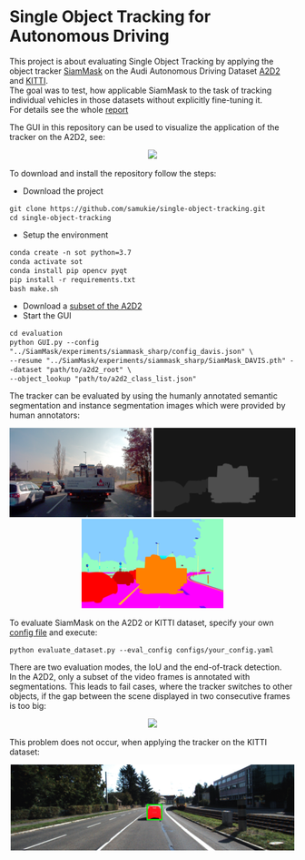 # Single Object Tracking for Autonomous Driving

This project is about evaluating Single Object Tracking by applying the object tracker [SiamMask](https://github.com/foolwood/SiamMask) on the Audi Autonomous Driving Dataset [A2D2](https://www.a2d2.audi/a2d2/en.html) and [KITTI](http://www.cvlibs.net/datasets/kitti/).  
The goal was to test, how applicable SiamMask to the task of tracking individual vehicles in those datasets without explicitly fine-tuning it.  
For details see the whole [report](https://github.com/samuki/single-object-tracking/blob/main/Object_Tracking_Report.pdf)

The GUI in this repository can be used to visualize the application of the tracker on the A2D2, see: 
<p align="center">
  <img src="gifs/gui.gif"  width="400"/>
 </p>

To download and install the repository follow the steps: 
* Download the project 
```
git clone https://github.com/samukie/single-object-tracking.git
cd single-object-tracking
```
* Setup the environment 
```
conda create -n sot python=3.7
conda activate sot
conda install pip opencv pyqt
pip install -r requirements.txt 
bash make.sh 
```
* Download a [subset of the A2D2](https://www.a2d2.audi/a2d2/en/download.html)
* Start the GUI 

```
cd evaluation
python GUI.py --config "../SiamMask/experiments/siammask_sharp/config_davis.json" \
--resume "../SiamMask/experiments/siammask_sharp/SiamMask_DAVIS.pth" --dataset "path/to/a2d2_root" \
--object_lookup "path/to/a2d2_class_list.json"
```

The tracker can be evaluated by using the humanly annotated semantic segmentation and instance segmentation images which were provided by human annotators: 

<p align="center">
<img src="images/20181107133258_camera_frontcenter_000000250.png" width="250" /> <img src="images/20181107133258_instance_frontcenter_000000250.png" width="250" /> <img src="images/20181107133258_label_frontcenter_000000250.png" width="250" />
</p>

To evaluate SiamMask on the A2D2 or KITTI dataset, specify your own [config file](https://github.com/samukie/SingleObjectTracking/tree/main/configs) 
and execute: 

```
python evaluate_dataset.py --eval_config configs/your_config.yaml
```

There are two evaluation modes, the IoU and the end-of-track detection.  
In the A2D2, only a subset of the video frames is annotated with segmentations.
This leads to fail cases, where the tracker switches to other objects, if the gap between the scene displayed in two consecutive frames is too big:  

<p align="center">
<img src="gifs/a2d2.gif" width="350" /> 
  
</p>

This problem does not occur, when applying the tracker on the KITTI dataset: 

<p align="center">
<img src="gifs/kitti.gif" width="500" /> 
</p>
